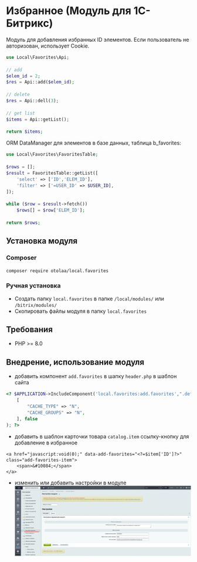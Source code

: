 # Избранное (Модуль для 1С-Битрикс)

Модуль для добавления избранных ID элементов.
Если пользователь не авторизован, использует Cookie.

```php
use Local\Favorites\Api;

// add
$elem_id = 2;
$res = Api::add($elem_id);

// delete
$res = Api::dell(3);

// get list 
$items = Api::getList();

return $items;
```

ORM DataManager для элементов в базе данных, таблица b_favorites:
```php
use Local\Favorites\FavoritesTable;

$rows = [];
$result = FavoritesTable::getList([
    'select' => ['ID','ELEM_ID'],
    'filter' => ['=USER_ID' => $USER_ID],
]);

while ($row = $result->fetch())
    $rows[] = $row['ELEM_ID'];

return $rows;
```


## Установка модуля

### Composer
```bash
composer require otolaa/local.favorites
```

### Ручная установка
* Создать папку `local.favorites` в папке `/local/modules/` или `/bitrix/modules/`
* Скопировать файлы модуля в папку `local.favorites`

## Требования
* PHP >= 8.0

## Внедрение, использование модуля
* добавить компонент `add.favorites` в шапку `header.php` в шаблон сайта
```php
<? $APPLICATION->IncludeComponent('local.favorites:add.favorites',".default",
    [
        "CACHE_TYPE" => "N",
        "CACHE_GROUPS" => "N",
    ], false
); ?>
```

* добавить в шаблон карточки товара `catalog.item` ссылку-кнопку для добавление в избранное
```
<a href="javascript:void(0);" data-add-favorites="<?=$item['ID']?>" class="add-favorites-item">
    <span>&#10084;</span>
</a>
```

* изменить или добавить настройки в модуле
![local.favorites](https://github.com/otolaa/local.favorites/blob/main/install/img/setting.png "local.favorites")

